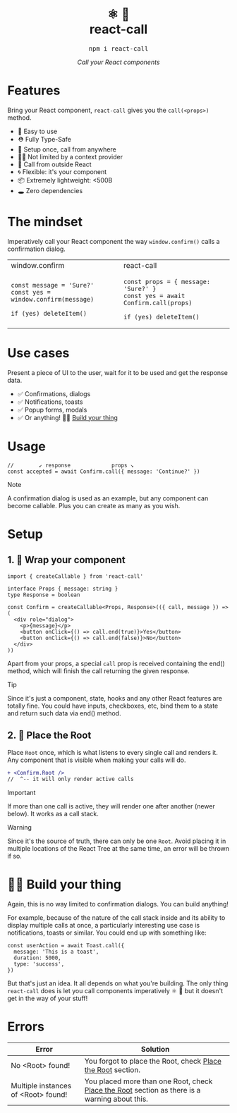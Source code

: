<div align="center">
  <h1>
    ⚛️ 📡
    <br />
    react-call
  </h1>
  <pre>npm i react-call</pre>
  <i>Call your React components</i>
</div>

# Features

Bring your React component, `react-call` gives you the `call(<props>)` method.

- 🔰 Easy to use
- ⛑️ Fully Type-Safe
- 🛜 Setup once, call from anywhere
- ⛓️‍💥 Not limited by a context provider
- 🤯 Call from outside React
- 🌀 Flexible: it's your component
- 📦 Extremely lightweight: <500B
- 🕳️ Zero dependencies

# The mindset

Imperatively call your React component the way `window.confirm()` calls a confirmation dialog.

<table>
<tr>
<td>window.confirm</td>
<td>react-call</td>
</tr>
<tr>
<td>

```tsx
const message = 'Sure?'
const yes = window.confirm(message)

if (yes) deleteItem()
```

</td>
<td>

```tsx
const props = { message: 'Sure?' }
const yes = await Confirm.call(props)

if (yes) deleteItem()
```

</td>
</tr>
</table>

# Use cases

Present a piece of UI to the user, wait for it to be used and get the response data.

- ✅ Confirmations, dialogs
- ✅ Notifications, toasts
- ✅ Popup forms, modals
- ✅ Or anything! 🧑‍🔧 [Build your thing](#-build-your-thing)

# Usage

```tsx
//        ↙ response             props ↘
const accepted = await Confirm.call({ message: 'Continue?' })
```

> [!NOTE]
> A confirmation dialog is used as an example, but any component can become callable. Plus you can create as many as you wish.

# Setup

## 1. 🎁 Wrap your component

```tsx
import { createCallable } from 'react-call'

interface Props { message: string }
type Response = boolean

const Confirm = createCallable<Props, Response>(({ call, message }) => (
  <div role="dialog">
    <p>{message}</p>
    <button onClick={() => call.end(true)}>Yes</button>
    <button onClick={() => call.end(false)}>No</button>
  </div>
))
```

Apart from your props, a special `call` prop is received containing the end() method, which will finish the call returning the given response.

> [!TIP]
> Since it's just a component, state, hooks and any other React features are totally fine. You could have inputs, checkboxes, etc, bind them to a state and return such data via end() method.

## 2. 📡 Place the Root

Place `Root` once, which is what listens to every single call and renders it. Any component that is visible when making your calls will do.

```diff
+ <Confirm.Root />
//  ^-- it will only render active calls
```

> [!IMPORTANT]
> If more than one call is active, they will render one after another (newer below). It works as a call stack.

> [!WARNING]
> Since it's the source of truth, there can only be one `Root`. Avoid placing it in multiple locations of the React Tree at the same time, an error will be thrown if so.

# 🧑‍🔧 Build your thing

Again, this is no way limited to confirmation dialogs. You can build anything!

For example, because of the nature of the call stack inside and its ability to display multiple calls at once, a particularly interesting use case is notifications, toasts or similar. You could end up with something like:

```tsx
const userAction = await Toast.call({
  message: 'This is a toast',
  duration: 5000,
  type: 'success',
})
```

But that's just an idea. It all depends on what you're building. The only thing `react-call` does is let you call components imperatively ⚛️ 📡 but it doesn't get in the way of your stuff!

# Errors

Error | Solution
--- | ---
No \<Root> found! | You forgot to place the Root, check [Place the Root](#2--place-the-root) section.
Multiple instances of \<Root> found! | You placed more than one Root, check [Place the Root](#2--place-the-root) section as there is a warning about this.
